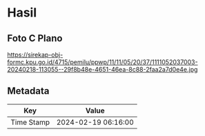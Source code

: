 # Hasil

## Foto C Plano

https://sirekap-obj-formc.kpu.go.id/4715/pemilu/ppwp/11/11/05/20/37/1111052037003-20240218-113055--29f8b48e-4651-46ea-8c88-2faa2a7d0e4e.jpg


## Metadata

| Key        | Value               |
| ---------- | ------------------- |
| Time Stamp | 2024-02-19 06:16:00 |



